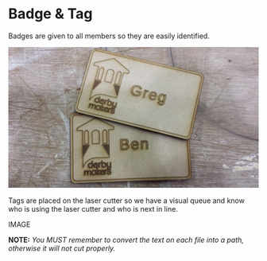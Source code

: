 Badge & Tag
===========

Badges are given to all members so they are easily identified.

![alt tag](https://raw.githubusercontent.com/DerbyMakers/LaserCutter/master/Badge%20&%20Tag/img/Badge.jpg)

Tags are placed on the laser cutter so we have a visual queue and know who is using the laser cutter and who is next in line.

IMAGE

**NOTE:** *You MUST remember to convert the text on each file into a path, otherwise it will not cut properly.*
